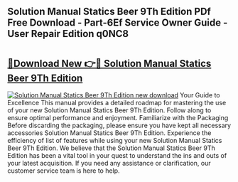 ## Solution Manual Statics Beer 9Th Edition PDf Free Download - Part-6Ef Service Owner Guide - User Repair Edition q0NC8

# <h2><a href="http://bc74428.oget.top/?id=Solution+Manual+Statics+Beer+9Th+Edition">🔗Download New 👉🔴 Solution Manual Statics Beer 9Th Edition</a></h2>

[![Solution Manual Statics Beer 9Th Edition new download](https://i.imgur.com/5g1atiW.png)](http://bc74428.oget.top/?id=Solution+Manual+Statics+Beer+9Th+Edition)
Your Guide to Excellence This manual provides a detailed roadmap for mastering the use of your new Solution Manual Statics Beer 9Th Edition. Follow along to ensure optimal performance and enjoyment. Familiarize with the Packaging Before discarding the packaging, please ensure you have kept all necessary accessories Solution Manual Statics Beer 9Th Edition. Experience the efficiency of list of features while using your new Solution Manual Statics Beer 9Th Edition. We believe that the Solution Manual Statics Beer 9Th Edition has been a vital tool in your quest to understand the ins and outs of your latest acquisition. If you need any assistance or clarification, our customer service team is here to help.
